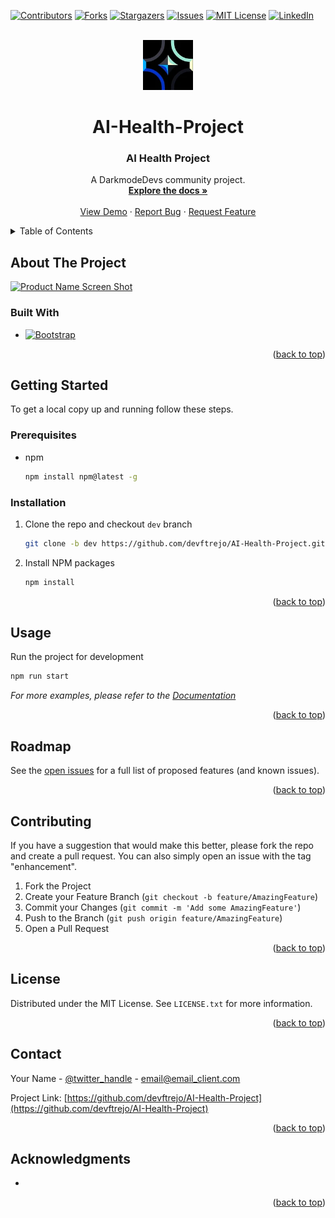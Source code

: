 <a name="readme-top"></a>
<!-- PROJECT SHIELDS -->
<!--
*** I'm using markdown "reference style" links for readability.
*** Reference links are enclosed in brackets [ ] instead of parentheses ( ).
*** See the bottom of this document for the declaration of the reference variables
*** for contributors-url, forks-url, etc. This is an optional, concise syntax you may use.
*** https://www.markdownguide.org/basic-syntax/#reference-style-links
-->
[![Contributors][contributors-shield]][contributors-url]
[![Forks][forks-shield]][forks-url]
[![Stargazers][stars-shield]][stars-url]
[![Issues][issues-shield]][issues-url]
[![MIT License][license-shield]][license-url]
[![LinkedIn][linkedin-shield]][linkedin-url]


<!-- PROJECT LOGO -->
<br />
<div align="center">
  <a href="https://github.com/devftrejo/AI-Health-Project">
    <img src="public/darkmode-dev-128px.webp" alt="Logo" width="80" height="80">
  </a>

# AI-Health-Project
<!-- Improved compatibility of back to top link: See: https://github.com/othneildrew/Best-README-Template/pull/73 -->
<h3 align="center">AI Health Project</h3>

  <p align="center">
    A DarkmodeDevs community project.
    <br />
    <a href="https://github.com/devftrejo/AI-Health-Project"><strong>Explore the docs »</strong></a>
    <br />
    <br />
    <a href="https://github.com/devftrejo/AI-Health-Project">View Demo</a>
    ·
    <a href="https://github.com/devftrejo/AI-Health-Project/issues">Report Bug</a>
    ·
    <a href="https://github.com/devftrejo/AI-Health-Project/issues">Request Feature</a>
  </p>
</div>


<!-- TABLE OF CONTENTS -->
<details>
  <summary>Table of Contents</summary>
  <ol>
    <li>
      <a href="#about-the-project">About The Project</a>
      <ul>
        <li><a href="#built-with">Built With</a></li>
      </ul>
    </li>
    <li>
      <a href="#getting-started">Getting Started</a>
      <ul>
        <li><a href="#prerequisites">Prerequisites</a></li>
        <li><a href="#installation">Installation</a></li>
      </ul>
    </li>
    <li><a href="#usage">Usage</a></li>
    <li><a href="#roadmap">Roadmap</a></li>
    <li><a href="#contributing">Contributing</a></li>
    <li><a href="#license">License</a></li>
    <li><a href="#contact">Contact</a></li>
    <li><a href="#acknowledgments">Acknowledgments</a></li>
  </ol>
</details>


<!-- ABOUT THE PROJECT -->
## About The Project

[![Product Name Screen Shot][product-screenshot]](https://example.com)

### Built With

<!--
* [![Next][Next.js]][Next-url]
* [![React][React.js]][React-url]
* [![Vue][Vue.js]][Vue-url]
* [![Angular][Angular.io]][Angular-url]
* [![Svelte][Svelte.dev]][Svelte-url]
* [![Laravel][Laravel.com]][Laravel-url]
-->
* [![Bootstrap][Bootstrap.com]][Bootstrap-url]
<!--
* [![JQuery][JQuery.com]][JQuery-url]
-->

<p align="right">(<a href="#readme-top">back to top</a>)</p>


<!-- GETTING STARTED -->
## Getting Started

To get a local copy up and running follow these steps.

### Prerequisites

* npm
  ```sh
  npm install npm@latest -g
  ```

### Installation

1. Clone the repo and checkout `dev` branch
   ```sh
   git clone -b dev https://github.com/devftrejo/AI-Health-Project.git
   ```
2. Install NPM packages
   ```sh
   npm install
   ```

<p align="right">(<a href="#readme-top">back to top</a>)</p>


<!-- USAGE EXAMPLES -->
## Usage

Run the project for development
   ```sh
   npm run start
   ```

_For more examples, please refer to the [Documentation](https://example.com)_

<p align="right">(<a href="#readme-top">back to top</a>)</p>


<!-- ROADMAP -->
## Roadmap

See the [open issues](https://github.com/devftrejo/AI-Health-Project/issues) for a full list of proposed features (and known issues).

<p align="right">(<a href="#readme-top">back to top</a>)</p>


<!-- CONTRIBUTING -->
## Contributing

If you have a suggestion that would make this better, please fork the repo and create a pull request. You can also simply open an issue with the tag "enhancement".

1. Fork the Project
2. Create your Feature Branch (`git checkout -b feature/AmazingFeature`)
3. Commit your Changes (`git commit -m 'Add some AmazingFeature'`)
4. Push to the Branch (`git push origin feature/AmazingFeature`)
5. Open a Pull Request

<p align="right">(<a href="#readme-top">back to top</a>)</p>


<!-- LICENSE -->
## License

Distributed under the MIT License. See `LICENSE.txt` for more information.

<p align="right">(<a href="#readme-top">back to top</a>)</p>


<!-- CONTACT -->
## Contact

Your Name - [@twitter_handle](https://twitter.com/twitter_handle) - email@email_client.com

Project Link: [https://github.com/devftrejo/AI-Health-Project](https://github.com/devftrejo/AI-Health-Project)

<p align="right">(<a href="#readme-top">back to top</a>)</p>


<!-- ACKNOWLEDGMENTS -->
## Acknowledgments

* []()

<p align="right">(<a href="#readme-top">back to top</a>)</p>


<!-- MARKDOWN LINKS & IMAGES -->
<!-- https://www.markdownguide.org/basic-syntax/#reference-style-links -->
[contributors-shield]: https://img.shields.io/github/contributors/devftrejo/AI-Health-Project.svg?style=for-the-badge
[contributors-url]: https://github.com/devftrejo/AI-Health-Project/graphs/contributors
[forks-shield]: https://img.shields.io/github/forks/devftrejo/AI-Health-Project.svg?style=for-the-badge
[forks-url]: https://github.com/devftrejo/AI-Health-Project/network/members
[stars-shield]: https://img.shields.io/github/stars/devftrejo/AI-Health-Project.svg?style=for-the-badge
[stars-url]: https://github.com/devftrejo/AI-Health-Project/stargazers
[issues-shield]: https://img.shields.io/github/issues/devftrejo/AI-Health-Project.svg?style=for-the-badge
[issues-url]: https://github.com/devftrejo/AI-Health-Project/issues
[license-shield]: https://img.shields.io/github/license/devftrejo/AI-Health-Project.svg?style=for-the-badge
[license-url]: https://github.com/devftrejo/AI-Health-Project/blob/master/LICENSE.txt
[linkedin-shield]: https://img.shields.io/badge/-LinkedIn-black.svg?style=for-the-badge&logo=linkedin&colorB=555
[linkedin-url]: https://linkedin.com/in/linkedin_username
[product-screenshot]: images/screenshot.png
[Next.js]: https://img.shields.io/badge/next.js-000000?style=for-the-badge&logo=nextdotjs&logoColor=white
[Next-url]: https://nextjs.org/
[React.js]: https://img.shields.io/badge/React-20232A?style=for-the-badge&logo=react&logoColor=61DAFB
[React-url]: https://reactjs.org/
[Vue.js]: https://img.shields.io/badge/Vue.js-35495E?style=for-the-badge&logo=vuedotjs&logoColor=4FC08D
[Vue-url]: https://vuejs.org/
[Angular.io]: https://img.shields.io/badge/Angular-DD0031?style=for-the-badge&logo=angular&logoColor=white
[Angular-url]: https://angular.io/
[Svelte.dev]: https://img.shields.io/badge/Svelte-4A4A55?style=for-the-badge&logo=svelte&logoColor=FF3E00
[Svelte-url]: https://svelte.dev/
[Laravel.com]: https://img.shields.io/badge/Laravel-FF2D20?style=for-the-badge&logo=laravel&logoColor=white
[Laravel-url]: https://laravel.com
[Bootstrap.com]: https://img.shields.io/badge/Bootstrap-563D7C?style=for-the-badge&logo=bootstrap&logoColor=white
[Bootstrap-url]: https://getbootstrap.com
[JQuery.com]: https://img.shields.io/badge/jQuery-0769AD?style=for-the-badge&logo=jquery&logoColor=white
[JQuery-url]: https://jquery.com 

